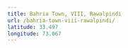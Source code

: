 ```yaml
---
title: Bahria Town, VIII, Rawalpindi
url: /bahria-town-viii-rawalpindi/
latitude: 33.497
longitude: 73.067
---
```

